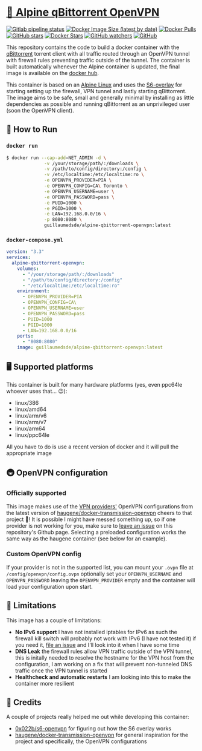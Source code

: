 # [🐋 Alpine qBittorrent OpenVPN](https://github.com/guillaumedsde/alpine-qbittorrent-openvpn)

[![Gitlab pipeline status](https://img.shields.io/gitlab/pipeline/guillaumedsde/alpine-qbittorrent-openvpn)](https://gitlab.com/guillaumedsde/alpine-qbittorrent-openvpn/-/pipelines)
[![Docker Image Size (latest by date)](https://img.shields.io/docker/image-size/guillaumedsde/alpine-qbittorrent-openvpn)](https://hub.docker.com/r/guillaumedsde/alpine-qbittorrent-openvpn)
[![Docker Pulls](https://img.shields.io/docker/pulls/guillaumedsde/alpine-qbittorrent-openvpn)](https://hub.docker.com/r/guillaumedsde/alpine-qbittorrent-openvpn)
[![GitHub stars](https://img.shields.io/github/stars/guillaumedsde/alpine-qbittorrent-openvpn?label=Github%20stars)](https://github.com/guillaumedsde/alpine-qbittorrent-openvpn)
[![Docker Stars](https://img.shields.io/docker/stars/guillaumedsde/alpine-qbittorrent-openvpn)](https://hub.docker.com/r/guillaumedsde/alpine-qbittorrent-openvpn)
[![GitHub watchers](https://img.shields.io/github/watchers/guillaumedsde/alpine-qbittorrent-openvpn?label=Github%20Watchers)](https://github.com/guillaumedsde/alpine-qbittorrent-openvpn)
[![GitHub](https://img.shields.io/github/license/guillaumedsde/alpine-qbittorrent-openvpn)](https://github.com/guillaumedsde/alpine-qbittorrent-openvpn/blob/master/LICENSE.md)

This repository contains the code to build a docker container with the [qBittorrent](https://www.qbittorrent.org/) torrent client with all traffic routed through an OpenVPN tunnel with firewall rules preventing traffic outside of the tunnel.
The container is built automatically whenever the Alpine container is updated, the final image is available on the [docker hub](https://hub.docker.com/r/guillaumedsde/alpine-qbittorrent-openvpn).

This container is based on an [Alpine Linux](https://hub.docker.com/_/alpine) and uses the [S6-overlay](https://github.com/just-containers/s6-overlay) for starting setting up the firewall, VPN tunnel and lastly starting qBittorrent.
The image aims to be safe, small and generally minimal by installing as little dependencies as possible and running qBittorrent as an unprivileged user (soon the OpenVPN client).

## 🏁 How to Run

### `docker run`

```bash
$ docker run --cap-add=NET_ADMIN -d \
              -v /your/storage/path/:/downloads \
              -v /path/to/config/directory:/config \
              -v /etc/localtime:/etc/localtime:ro \
              -e OPENVPN_PROVIDER=PIA \
              -e OPENVPN_CONFIG=CA\ Toronto \
              -e OPENVPN_USERNAME=user \
              -e OPENVPN_PASSWORD=pass \
              -e PUID=1000 \
              -e PGID=1000 \
              -e LAN=192.168.0.0/16 \
              -p 8080:8080 \
              guillaumedsde/alpine-qbittorrent-openvpn:latest
```

### `docker-compose.yml`

```yaml
version: "3.3"
services:
  alpine-qbittorrent-openvpn:
    volumes:
      - "/your/storage/path/:/downloads"
      - "/path/to/config/directory:/config"
      - "/etc/localtime:/etc/localtime:ro"
    environment:
      - OPENVPN_PROVIDER=PIA
      - OPENVPN_CONFIG=CA\
      - OPENVPN_USERNAME=user
      - OPENVPN_PASSWORD=pass
      - PUID=1000
      - PGID=1000
      - LAN=192.168.0.0/16
    ports:
      - "8080:8080"
    image: guillaumedsde/alpine-qbittorrent-openvpn:latest
```

## 🖥️ Supported platforms

This container is built for many hardware platforms (yes, even ppc64le whoever uses that... 😉):

- linux/386
- linux/amd64
- linux/arm/v6
- linux/arm/v7
- linux/arm64
- linux/ppc64le

All you have to do is use a recent version of docker and it will pull the appropriate image

## 🚇 OpenVPN configuration

### Officially supported

This image makes use of the [VPN providers'](https://haugene.github.io/docker-transmission-openvpn/supported-providers/) OpenVPN configurations from the latest version of [haugene/docker-transmission-openvpn](https://github.com/haugene/docker-transmission-openvpn/) cheers to that project 🍺!
It is possible I might have messed something up, so if one provider is not working for you, make sure to [leave an issue](https://github.com/guillaumedsde/alpine-qbittorrent-openvpn/issues/new/choose) on this repository's Github page.
Selecting a preloaded configuration works the same way as the haugene container (see below for an example).

### Custom OpenVPN config

If your provider is not in the supported list, you can mount your `.ovpn` file at `/config/openvpn/config.ovpn` optionally set your `OPENVPN_USERNAME` and `OPENVPN_PASSWORD` leaving the `OPENVPN_PROVIDER` empty and the container will load your configuration upon start.

## 🐌 Limitations

This image has a couple of limitations:

- **No IPv6 support** I have not installed iptables for IPv6 as such the firewall kill switch will probably not work with IPv6 (I have not tested it) if you need it, [file an issue](https://github.com/guillaumedsde/alpine-qbittorrent-openvpn/issues/new/choose) and I'll look into it when I have some time
- **DNS Leak** the firewall rules allow VPN traffic outside of the VPN tunnel, this is initally needed to resolve the hostname for the VPN host from the configuration, I am working on a fix that will prevent non-tunneled DNS traffic once the VPN tunnel is started
- **Healthcheck and automatic restarts** I am looking into this to make the container more resilient

## 🙏 Credits

A couple of projects really helped me out while developing this container:

- [0x022b/s6-openvpn](https://github.com/0x022b/s6-openvpn) for figuring out how the S6 overlay works
- [haugene/docker-transmission-openvpn](https://github.com/haugene/docker-transmission-openvpn) for general inspiration for the project and specifically, the OpenVPN configurations
